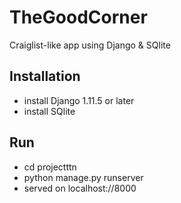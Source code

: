# TheGoodCorner
Craiglist-like app using Django &amp; SQlite

## Installation

- install Django 1.11.5 or later
- install SQlite

## Run

- cd projectttn
- python manage.py runserver
- served on localhost://8000

